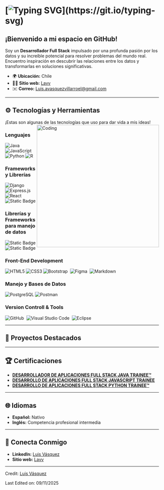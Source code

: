 # [![Typing SVG](https://readme-typing-svg.herokuapp.com?font=Architects+Daughter&color=7AF79A&size=50&lines=Hola!+Soy+Luis!;Soy+desarrollador+entusiasta...;Me+apasiona+el+análisis+de+datos.;Estoy+buscando+oportunidades!)](https://git.io/typing-svg)

 

## ¡Bienvenido a mi espacio en GitHub!
Soy un **Desarrollador Full Stack** impulsado por una profunda pasión por los datos y su increíble potencial para resolver problemas del mundo real. Encuentro inspiración en descubrir las relaciones entre los datos y transformarlas en soluciones significativas.

- 🌍 **Ubicación:** Chile  
- 👨‍💻 **Sitio web:** [Lavv](https://)  
- ✉️ **Correo:** Luis.avasquezvillarroel@gmail.com  

---

## ⚙️ Tecnologías y Herramientas
¡Estas son algunas de las tecnologías que uso para dar vida a mis ideas!  
<img align="right" alt="Coding" width="400" height="auto" src="https://i.pinimg.com/originals/81/17/8b/81178b47a8598f0c81c4799f2cdd4057.gif">

### Lenguajes
![Java](https://img.shields.io/badge/Java-ED8B00?style=for-the-badge&logo=java&logoColor=white)
![JavaScript](https://img.shields.io/badge/JavaScript-F7DF1E?style=for-the-badge&logo=javascript&logoColor=black)
![Python](https://img.shields.io/badge/Python-3776AB?style=for-the-badge&logo=python&logoColor=white)
![R](https://img.shields.io/badge/R-007ACC?style=for-the-badge&logo=R&logoColor=white)

### Frameworks y Librerías
![Django](https://img.shields.io/badge/Django-000?style=for-the-badge&labelColor=%23fff&color=%23092e20)
![Express.js](https://img.shields.io/badge/js-fff?style=for-the-badge&logo=express.js&logoColor=%23000000&logoSize=auto&label=express&labelColor=%23fff&color=%23FFFF00)
![React](https://img.shields.io/badge/react-fff?style=for-the-badge&logo=react&logoColor=%2361DAFB&logoSize=auto&labelColor=black&color=%2361DAFB)
![Static Badge](https://img.shields.io/badge/springboot-000?style=for-the-badge&logo=springboot&logoColor=%236DB33F&labelColor=%23fff)

### Librerías y Frameworks para manejo de datos
![Static Badge](https://img.shields.io/badge/Pandas-b1e1e9?style=for-the-badge&logo=pandas&logoColor=%23150458)
![Static Badge](https://img.shields.io/badge/numpy-b1e1e9?style=for-the-badge&logo=numpy&logoColor=%23013243)

### Front-End Development
![HTML5](https://img.shields.io/badge/HTML5%20-%23E34F26.svg?style=for-the-badge&logo=html5&logoColor=white)
![CSS3](https://img.shields.io/badge/CSS%20-%231572B6.svg?style=for-the-badge&logo=css3&logoColor=white)
![Bootstrap](https://img.shields.io/badge/bootstrap-%23563D7C.svg?style=for-the-badge&logo=bootstrap&logoColor=white)&nbsp;
![Figma](https://img.shields.io/badge/figma-%23F24E1E.svg?style=for-the-badge&logo=figma&logoColor=white)&nbsp;
![Markdown](https://img.shields.io/badge/markdown-%23000000.svg?style=for-the-badge&logo=markdown&logoColor=white)&nbsp;


###  Manejo y Bases de Datos 
![PostgreSQL](https://img.shields.io/badge/PostgreSQL-336791?style=for-the-badge&logo=postgresql&logoColor=white)
![Postman](https://img.shields.io/badge/Postman-FF6C37?style=for-the-badge&logo=postman&logoColor=white)&nbsp;

### Version Controll & Tools 
![GitHub](https://img.shields.io/badge/github-%23121011.svg?style=for-the-badge&logo=github&logoColor=white)&nbsp;
![Visual Studio Code](https://img.shields.io/badge/Visual%20Studio%20Code-0078d7.svg?style=for-the-badge&logo=visual-studio-code&logoColor=white)&nbsp;
![Eclipse](https://img.shields.io/badge/Eclipse-FE7A16.svg?style=for-the-badge&logo=Eclipse&logoColor=white)&nbsp;



---

## 🚀 Proyectos Destacados

---

## 🏆 Certificaciones
- **[DESARROLLADOR DE APLICACIONES FULL STACK JAVA TRAINEE™](https://eligemejor.sence.cl/PerfilNatural/DescargarCertificado?idCurso=BOTIC-SOFOF-20-14-13-0004&idFederacion=5&rutAsistido=)**
- **[DESARROLLO DE APLICACIONES FULL STACK JAVASCRIPT TRAINEE](https://eligemejor.sence.cl/PerfilNatural/DescargarCertificado?idCurso=RLAB-21-02-05-0009-2&idFederacion=5&rutAsistido=)**  
- **[DESARROLLO DE APLICACIONES FULL STACK PYTHON TRAINEE™](https://eligemejor.sence.cl/PerfilNatural/DescargarCertificado?idCurso=RLAB-23-02-13-0025-2&idFederacion=5&rutAsistido=)**  
---

## 🌐 Idiomas
- **Español:** Nativo  
- **Inglés:** Competencia profesional intermedia  
---

## 🤝 Conecta Conmigo
- **LinkedIn:** [Luis Vásquez](https://www.linkedin.com/in/luisvasquezvillarroel/)  
- **Sitio web:** [Lavv](https://blandskron.com)  

---

Credit: [Luis Vásquez](https://github.com/Lvasquez13)

Last Edited on: 09/11/2025

